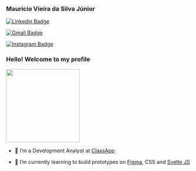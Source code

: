 ### Mauricio Vieira da Silva Júnior

[![Linkedin Badge](https://img.shields.io/badge/-Linkedin-blue?style=flat-square&logo=Linkedin&logoColor=white&link=https://www.linkedin.com/in/mauricio-silva-vieira/)](https://www.linkedin.com/in/mauricio-silva-vieira/)

[![Gmail Badge](https://img.shields.io/badge/-mrcvr1@gmail.com-c14438?style=flat-square&logo=Gmail&logoColor=white&link=mailto:mrcvr1@gmail.com)](mailto:mrcvr1@gmail.com)

[![Instagram Badge](https://img.shields.io/badge/-silvasmvs-blue?style=flat-square&logo=Instagram&logoColor=white&link=https://www.instagram.com/silvasmvs/)](https://www.instagram.com/silvasmvs/)

### Hello! Welcome to my profile
<img style="margin: 0 auto" src="https://media.giphy.com/media/bcKmIWkUMCjVm/giphy.gif" height="200">

- 👷 I’m a Development Analyst at <a target="_blank" href="https://www.classapp.com.br/">ClassApp</a>

- 🌱 I’m currently learning to build prototypes on <a target="_blank" href="https://www.figma.com">Figma</a>, CSS and <a target="_blank" href="https://svelte.dev/">Svelte JS</a>



